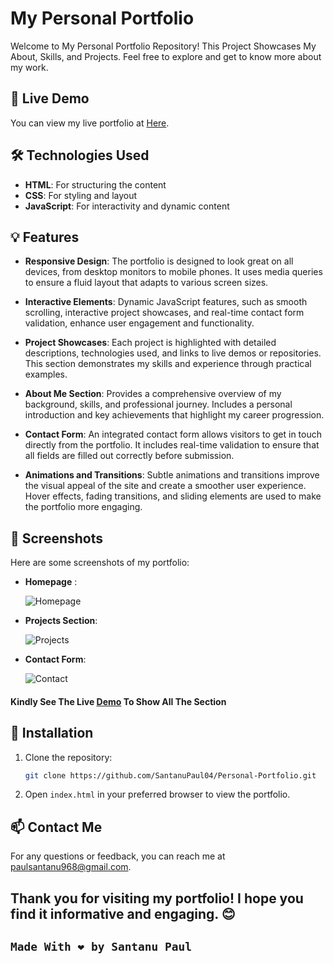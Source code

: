 # My Personal Portfolio

Welcome to My Personal Portfolio Repository! This Project Showcases My About, Skills, and Projects. Feel free to explore and get to know more about my work.

## 🚀 Live Demo

You can view my live portfolio at [Here](https://personal-portfolio-by-santanupaul.netlify.app/).

## 🛠️ Technologies Used

- **HTML**: For structuring the content
- **CSS**: For styling and layout
- **JavaScript**: For interactivity and dynamic content


## 💡 Features

- **Responsive Design**: The portfolio is designed to look great on all devices, from desktop monitors to mobile phones. It uses media queries to ensure a fluid layout that adapts to various screen sizes.

- **Interactive Elements**: Dynamic JavaScript features, such as smooth scrolling, interactive project showcases, and real-time contact form validation, enhance user engagement and functionality.

- **Project Showcases**: Each project is highlighted with detailed descriptions, technologies used, and links to live demos or repositories. This section demonstrates my skills and experience through practical examples.

- **About Me Section**: Provides a comprehensive overview of my background, skills, and professional journey. Includes a personal introduction and key achievements that highlight my career progression.

- **Contact Form**: An integrated contact form allows visitors to get in touch directly from the portfolio. It includes real-time validation to ensure that all fields are filled out correctly before submission.

- **Animations and Transitions**: Subtle animations and transitions improve the visual appeal of the site and create a smoother user experience. Hover effects, fading transitions, and sliding elements are used to make the portfolio more engaging.

## 📸 Screenshots

Here are some screenshots of my portfolio:

- **Homepage** :

  ![Homepage](https://github.com/user-attachments/assets/eeaf5a64-89ca-44de-beeb-c2f65041f89f)


- **Projects Section**:
  
  ![Projects](https://github.com/user-attachments/assets/d6f6b870-c4a8-437a-91e9-eab26052dd8f)


- **Contact Form**:
  
  ![Contact](https://github.com/user-attachments/assets/1235e9f7-1a03-4017-9c07-c9ca70c0714b)



 #### Kindly See The Live [Demo](https://personal-portfolio-by-santanupaul.netlify.app/) To Show All The Section

## 🔧 Installation

1. Clone the repository:
    ```bash
    git clone https://github.com/SantanuPaul04/Personal-Portfolio.git
    ```
  
2. Open `index.html` in your preferred browser to view the portfolio.


## 📫 Contact Me

For any questions or feedback, you can reach me at [paulsantanu968@gmail.com](mailto:paulsantanu968@gmail.com).


## Thank you for visiting my portfolio! I hope you find it informative and engaging. 😊 

## `Made With ❤️ by Santanu Paul`
